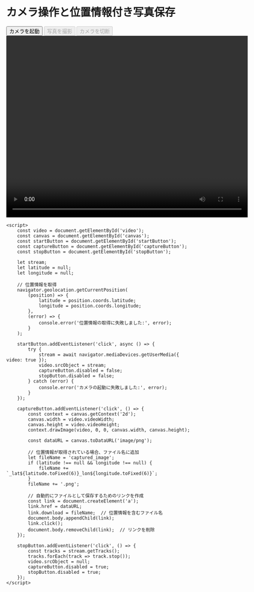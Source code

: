 <!DOCTYPE html>
<html lang="ja">

<head>
    <meta charset="UTF-8">
    <meta name="viewport" content="width=device-width, initial-scale=1.0">
    <title>カメラ操作と位置情報付き写真保存</title>
</head>

<body>
    <h1>カメラ操作と位置情報付き写真保存</h1>
    <button id="startButton">カメラを起動</button>
    <button id="captureButton" disabled>写真を撮影</button>
    <button id="stopButton" disabled>カメラを切断</button>
    <video id="video" width="640" height="480" autoplay></video>
    <canvas id="canvas" width="640" height="480" style="display: none;"></canvas>

    <script>
        const video = document.getElementById('video');
        const canvas = document.getElementById('canvas');
        const startButton = document.getElementById('startButton');
        const captureButton = document.getElementById('captureButton');
        const stopButton = document.getElementById('stopButton');

        let stream;
        let latitude = null;
        let longitude = null;

        // 位置情報を取得
        navigator.geolocation.getCurrentPosition(
            (position) => {
                latitude = position.coords.latitude;
                longitude = position.coords.longitude;
            },
            (error) => {
                console.error('位置情報の取得に失敗しました:', error);
            }
        );

        startButton.addEventListener('click', async () => {
            try {
                stream = await navigator.mediaDevices.getUserMedia({ video: true });
                video.srcObject = stream;
                captureButton.disabled = false;
                stopButton.disabled = false;
            } catch (error) {
                console.error('カメラの起動に失敗しました:', error);
            }
        });

        captureButton.addEventListener('click', () => {
            const context = canvas.getContext('2d');
            canvas.width = video.videoWidth;
            canvas.height = video.videoHeight;
            context.drawImage(video, 0, 0, canvas.width, canvas.height);

            const dataURL = canvas.toDataURL('image/png');

            // 位置情報が取得されている場合、ファイル名に追加
            let fileName = 'captured_image';
            if (latitude !== null && longitude !== null) {
                fileName += `_lat${latitude.toFixed(6)}_lon${longitude.toFixed(6)}`;
            }
            fileName += '.png';

            // 自動的にファイルとして保存するためのリンクを作成
            const link = document.createElement('a');
            link.href = dataURL;
            link.download = fileName;  // 位置情報を含むファイル名
            document.body.appendChild(link);
            link.click();
            document.body.removeChild(link);  // リンクを削除
        });

        stopButton.addEventListener('click', () => {
            const tracks = stream.getTracks();
            tracks.forEach(track => track.stop());
            video.srcObject = null;
            captureButton.disabled = true;
            stopButton.disabled = true;
        });
    </script>
</body>

</html>